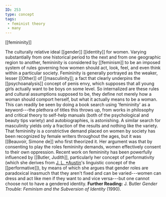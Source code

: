 ```yaml
---
ID: 253
type: concept
tags: 
 - feminist theory
 - many
---
```


[[femininity]]

 The culturally
relative ideal [[gender]]
[[identity]] for women.
Varying substantially from one historical period to the next and from
one geographic region to another, femininity is considered by
[[feminism]] to be an imposed
system of rules governing how women should act, look, feel, and even
think within a particular society. Femininity is generally portrayed as
the weaker, lesser [[Other]]
of [[masculinity]]; a fact
that clearly underpins the
[[psychoanalysis]] concept of
penis envy, which supposes that all young girls actually want to be boys
on some level. So internalized are these rules and cultural assumptions
supposed to be, they define not merely how a woman should comport
herself, but what it actually means to be a woman. This can readily be
seen by doing a book search using 'femininity' as a keyword---the
plethora of titles this throws up, from works in philosophy and critical
theory to self-help manuals (both of the psychological and beauty tips
variety) and autobiographies, is astonishing. A similar search for
masculinity yields only a fraction of the results and nothing like the
variety. That femininity is a constrictive demand placed on women by
society has been recognized by female writers throughout the ages, but
it was [[Beauvoir, Simone de]]
who first theorized it. Her argument was that by consenting to play the
roles femininity demands, women effectively consent to their own
oppression. Recent work on femininity has been powerfully influenced by
[[Butler, Judith]],
particularly her concept of performativity (which she derives from [J.
L.  *Austin](#Xeb591892cb62f427d978c9492b437ce8b6ff52e)'s linguistic
concept of the
[[performative]]), by means
of which she argues that gender roles are paradoxical inasmuch that they
aren't fixed and can be varied---women can dress and act like men if
they want to and vice versa---but one cannot choose not to have a
gendered identity.
**Further Reading:** J. Butler *Gender Trouble: Feminism and the
Subversion of Identity* (1990).
